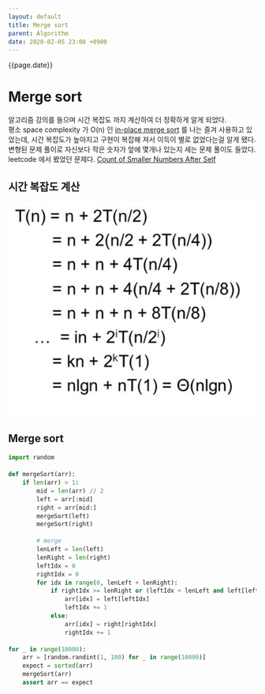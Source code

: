 ```yaml
---
layout: default
title: Merge sort
parent: Algorithm
date: 2020-02-05 23:00 +0900
---
```


{{page.date}}


# Merge sort

알고리즘 강의를 들으며 시간 복잡도 까지 계산하여 더 정확하게 알게 되었다.  
평소 space complexity 가 O(n) 인 [in-place merge sort](https://www.geeksforgeeks.org/in-place-merge-sort/) 를 나는 즐겨 사용하고 있었는데, 시간 복잡도가 높아지고 구현이 복잡해 져서 이득이 별로 없었다는걸 알게 됐다.  
변형된 문제 풀이로 자신보다 작은 숫자가 앞에 몇개나 있는지 세는 문제 풀이도 들었다. leetcode 에서 봤었던 문제다. [Count of Smaller Numbers After Self](https://leetcode.com/problems/count-of-smaller-numbers-after-self/)


## 시간 복잡도 계산

![시간 복잡도 계산](/assets/images/algorithm/mergesort/proof.png)


## Merge sort

```python
import random

def mergeSort(arr):
    if len(arr) > 1:
        mid = len(arr) // 2
        left = arr[:mid]
        right = arr[mid:]
        mergeSort(left)
        mergeSort(right)
        
        # merge
        lenLeft = len(left)
        lenRight = len(right)
        leftIdx = 0
        rightIdx = 0
        for idx in range(0, lenLeft + lenRight):
            if rightIdx >= lenRight or (leftIdx < lenLeft and left[leftIdx] < right[rightIdx]):
                arr[idx] = left[leftIdx]
                leftIdx += 1
            else:
                arr[idx] = right[rightIdx]
                rightIdx += 1

for _ in range(10000):
    arr = [random.randint(1, 100) for _ in range(10000)]
    expect = sorted(arr)
    mergeSort(arr)
    assert arr == expect
```